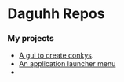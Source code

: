 # Daguhh Repos

### My projects 

+ [A gui to create conkys](https://github.com/Daguhh/daguhh.github.io/blob/master/ConkyLuaMakerGUIv2.md).
+ [An application launcher menu](https://github.com/Daguhh/PyQtMenu/blob/master/README.md)
+



